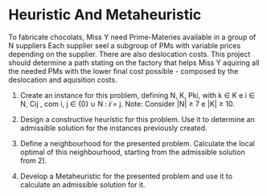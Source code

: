 # Heuristic And Metaheuristic

To fabricate chocolats, Miss Y need Prime-Materies available in a group of N suppliers Each supplier seel a subgroup of PMs with variable prices depending on the supplier.
There are also deslocation costs.
This project should determine a path stating on the factory that helps Miss Y aquiring all the needed PMs with the lower final cost possible - composed by the deslocation and aquisition costs. 

1. Create an instance for this problem, defining N, K, Pki, with k ∈ K e i ∈ N,
Cij , com i, j ∈ {0} ∪ N : i ̸= j. Note: Consider |N| ≥ 7 e |K| ≥ 10.

2. Design a constructive heurístic for this problem. Use it to determine an admissible solution for the instances previously created.

3. Define a neighbourhood for the presented problem. Calculate the local optimal of this neighbourhood, starting from the admissible solution from 2).
   
4. Develop a Metaheuristic for the presented problem and use it to calculate an admissible solution for it.
